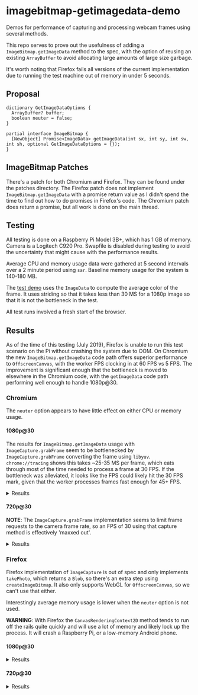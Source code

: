 # imagebitmap-getimagedata-demo

Demos for performance of capturing and processing webcam frames using several methods.

This repo serves to prove out the usefulness of adding a `ImageBitmap.getImageData` method
to the spec, with the option of reusing an existing `ArrayBuffer` to avoid allocating large
amounts of large size garbage.

It's worth noting that Firefox fails all versions of the current implementation due to
running the test machine out of memory in under 5 seconds.

## Proposal

```webidl
dictionary GetImageDataOptions {
  ArrayBuffer? buffer;
  boolean neuter = false;
}

partial interface ImageBitmap {
  [NewObject] Promise<ImageData> getImageData(int sx, int sy, int sw, int sh, optional GetImageDataOptions = {});
}
```

## ImageBitmap Patches

There's a patch for both Chromium and Firefox. They can be found under the patches directory.
The Firefox patch does not implement `ImageBitmap.getImageData` with a promise return value
as I didn't spend the time to find out how to do promises in Firefox's code. The Chromium
patch does return a promise, but all work is done on the main thread.

## Testing

All testing is done on a Raspberry Pi Model 3B+, which has 1 GB of memory. Camera is a Logitech
C920 Pro. Swapfile is disabled during testing to avoid the uncertainty that might cause with the
performance results.

Average CPU and memory usage data were gathered at 5 second intervals over a 2 minute period using
`sar`. Baseline memory usage for the system is 140-180 MB.

The [test demo](https://dsanders11.github.io/imagebitmap-getimagedata-demo/) uses the `ImageData`
to compute the average color of the frame. It uses striding so that it takes less than 30 MS for
a 1080p image so that it is not the bottleneck in the test.

All test runs involved a fresh start of the browser.

## Results

As of the time of this testing (July 2019), Firefox is unable to run this test scenario on the Pi
without crashing the system due to OOM. On Chromium the new `ImageBitmap.getImageData` code path
offers superior performance to `OffscreenCanvas`, with the worker FPS clocking in at 60 FPS vs 5 FPS.
The improvement is significant enough that the bottleneck is moved to elsewhere in the Chromium code,
with the `getImageData` code path performing well enough to handle 1080p@30.

### Chromium

The `neuter` option appears to have little effect on either CPU or memory usage.

#### 1080p@30

The results for `ImageBitmap.getImageData` usage with `ImageCapture.grabFrame` seem to be
bottlenecked by `ImageCapture.grabFrame` converting the frame using `libyuv`. `chrome://tracing`
shows this takes ~25-35 MS per frame, which eats through most of the time needed to process a
frame at 30 FPS. If the bottleneck was alleviated, it looks like the FPS could likely hit the
30 FPS mark, given that the worker processes frames fast enough for 45+ FPS.

<details>
  <summary>Results</summary>

  | ImageData Method         | Capture Method         | GetImageData Options | FPS | Avg CPU | Avg Memory |             Notes             |
  |--------------------------|:----------------------:|:--------------------:|:---:|:-------:|:----------:|:-----------------------------:|
  | CanvasRenderingContext2D | HTMLVideoElement       |          N/A         |  6  |  55.49  |   326 MB   | Memory usage peaked at 362 MB |
  | CanvasRenderingContext2D | ImageCapture.grabFrame |          N/A         | 5-6 |  53.89  |   301 MB   | Memory usage peaked at 357 MB |
  | OffscreenCanvas          | HTMLVideoElement       |          N/A         |  8  |  69.06  |   283 MB   | Memory usage peaked at 309 MB |
  | OffscreenCanvas          | ImageCapture.grabFrame |          N/A         | 6-7 |  60.11  |   283 MB   | Memory usage peaked at 307 MB |
  | ImageBitmap.getImageData | HTMLVideoElement       |         None         | 8-9 |  68.69  |   284 MB   | Memory usage peaked at 312 MB |
  | ImageBitmap.getImageData | HTMLVideoElement       |        buffer        | 10  |  70.79  |   250 MB   | Memory range: 245 MB - 254 MB |
  | ImageBitmap.getImageData | HTMLVideoElement       |    buffer + neuter   | 10  |  71.31  |   250 MB   | Memory range: 248 MB - 255 MB |
  | ImageBitmap.getImageData | ImageCapture.grabFrame |         None         | 19  |  72.95  |   275 MB   | Memory usage peaked at 301 MB |
  | ImageBitmap.getImageData | ImageCapture.grabFrame |        buffer        | 23  |  67.16  |   244 MB   | Fluctuated 22-24 FPS          |
  | ImageBitmap.getImageData | ImageCapture.grabFrame |    buffer + neuter   | 23  |  66.38  |   245 MB   | Fluctuated 22-24 FPS          |
</details>

#### 720p@30

**NOTE**: The `ImageCapture.grabFrame` implementation seems to limit frame requests to the camera frame rate,
so an FPS of 30 using that capture method is effectively 'maxxed out'.

<details>
  <summary>Results</summary>

  | ImageData Method         | Capture Method         | GetImageData Options | FPS | Avg CPU | Avg Memory |             Notes             |
  |--------------------------|:----------------------:|:--------------------:|:---:|:-------:|:----------:|:-----------------------------:|
  | CanvasRenderingContext2D | HTMLVideoElement       |          N/A         | 12  |  65.97  |   308 MB   | Memory usage peaked at 349 MB |
  | OffscreenCanvas          | HTMLVideoElement       |          N/A         | 17  |  64.78  |   266 MB   | Memory usage peaked at 293 MB |
  | ImageBitmap.getImageData | HTMLVideoElement       |        buffer        | 20  |  65.69  |   231 MB   | Fluctuated 19-22 FPS          |
  | ImageBitmap.getImageData | ImageCapture.grabFrame |        buffer        | 30  |  43.61  |   225 MB   |                               |
</details>

### Firefox

Firefox implementation of `ImageCapture` is out of spec and only implements `takePhoto`, which returns
a `Blob`, so there's an extra step using `createImageBitmap`. It also only supports WebGL for `OffscreenCanvas`,
so we can't use that either.

Interestingly average memory usage is lower when the `neuter` option is not used.

**WARNING**: With Firefox the `CanvasRenderingContext2D` method tends to run off the rails quite quickly
and will use a lot of memory and likely lock up the process. It will crash a Raspberry Pi, or a low-memory
Android phone.

#### 1080p@30

<details>
  <summary>Results</summary>

  | ImageData Method         | Capture Method         | GetImageData Options | FPS | Avg CPU | Avg Memory |           Notes          |
  |--------------------------|:----------------------:|:--------------------:|:---:|:-------:|:----------:|:------------------------:|
  | CanvasRenderingContext2D | HTMLVideoElement       |          N/A         | :x: |   :x:   |     :x:    | Runs OOM in under 5 secs |
  | CanvasRenderingContext2D | ImageCapture.takePhoto |          N/A         | :x: |   :x:   |     :x:    | Runs OOM in under 5 secs |
  | ImageBitmap.getImageData | HTMLVideoElement       |          None        | :x: |   :x:   |     :x:    | Runs OOM in under 5 secs |
  | ImageBitmap.getImageData | HTMLVideoElement       |         buffer       | 20  |  73.24  |   326 MB   | Fluctuated 17-26 FPS     |
  | ImageBitmap.getImageData | HTMLVideoElement       |    buffer + neuter   | 20  |  74.27  |   369 MB   | Fluctuated 17-26 FPS     |
  | ImageBitmap.getImageData | ImageCapture.takePhoto |          None        | :x: |   :x:   |     :x:    | Runs OOM in under 5 secs |
  | ImageBitmap.getImageData | ImageCapture.takePhoto |         buffer       | 3-4 |  63.77  |   377 MB   |                          |
  | ImageBitmap.getImageData | ImageCapture.takePhoto |    buffer + neuter   | 3-4 |  63.52  |   396 MB   |                          |
</details>

#### 720p@30

<details>
  <summary>Results</summary>

  | ImageData Method         | Capture Method         | GetImageData Options | FPS | Avg CPU | Avg Memory |           Notes          |
  |--------------------------|:----------------------:|:--------------------:|:---:|:-------:|:----------:|:------------------------:|
  | CanvasRenderingContext2D | HTMLVideoElement       |          N/A         | :x: |   :x:   |     :x:    | Runs OOM in under 5 secs |
  | ImageBitmap.getImageData | HTMLVideoElement       |         buffer       | 40+ |  70.09  |   334 MB   | Fluctuated 30-45 FPS     |
</details>
